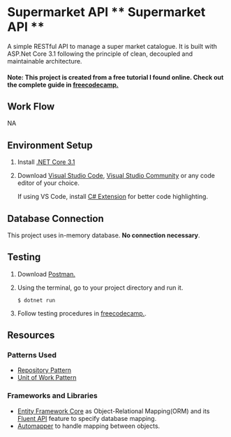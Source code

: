 # Supermarket API ** Supermarket API **

A simple RESTful API to manage a super market catalogue. It is built with ASP.Net Core 3.1 following the principle of clean, decoupled and maintainable architecture.

#### Note: This project is created from a free tutorial I found online. Check out the complete guide in [freecodecamp.](https://www.freecodecamp.org/news/an-awesome-guide-on-how-to-build-restful-apis-with-asp-net-core-87b818123e28/)

## Work Flow
NA

## Environment Setup
1. Install [.NET Core 3.1](https://dotnet.microsoft.com/download)
2. Download [Visual Studio Code](https://code.visualstudio.com/), [Visual Studio Community](https://visualstudio.microsoft.com/downloads/) or any code editor of your choice. 
   
   If using VS Code, install [C# Extension](https://code.visualstudio.com/docs/languages/csharp) for better code highlighting.

## Database Connection
This project uses in-memory database. **No connection necessary**.

## Testing
1. Download [Postman.](https://www.postman.com/)
2. Using the terminal, go to your project directory and run it.

   `$ dotnet run`
3. Follow testing procedures in [freecodecamp.](https://www.freecodecamp.org/news/an-awesome-guide-on-how-to-build-restful-apis-with-asp-net-core-87b818123e28/).

## Resources
### Patterns Used
* [Repository Pattern](https://docs.microsoft.com/en-us/dotnet/architecture/microservices/microservice-ddd-cqrs-patterns/infrastructure-persistence-layer-design#the-repository-pattern)
* [Unit of Work Pattern](https://docs.microsoft.com/en-us/aspnet/mvc/overview/older-versions/getting-started-with-ef-5-using-mvc-4/implementing-the-repository-and-unit-of-work-patterns-in-an-asp-net-mvc-application)
### Frameworks and Libraries
* [Entity Framework Core](https://docs.microsoft.com/en-us/ef/core/) as Object-Relational Mapping(ORM) and its [Fluent API](https://www.entityframeworktutorial.net/efcore/fluent-api-in-entity-framework-core.aspx) feature to specify database mapping.
* [Automapper](https://automapper.org/) to handle mapping between objects.
